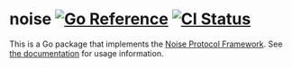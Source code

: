 # noise [![Go Reference](https://pkg.go.dev/badge/github.com/flynn/noise.svg)](https://pkg.go.dev/github.com/flynn/noise) [![CI Status](https://github.com/flynn/noise/actions/workflows/ci.yml/badge.svg)](https://github.com/flynn/noise/actions)

This is a Go package that implements the [Noise Protocol
Framework](https://noiseprotocol.org). See [the
documentation](https://pkg.go.dev/github.com/flynn/noise) for usage information.
